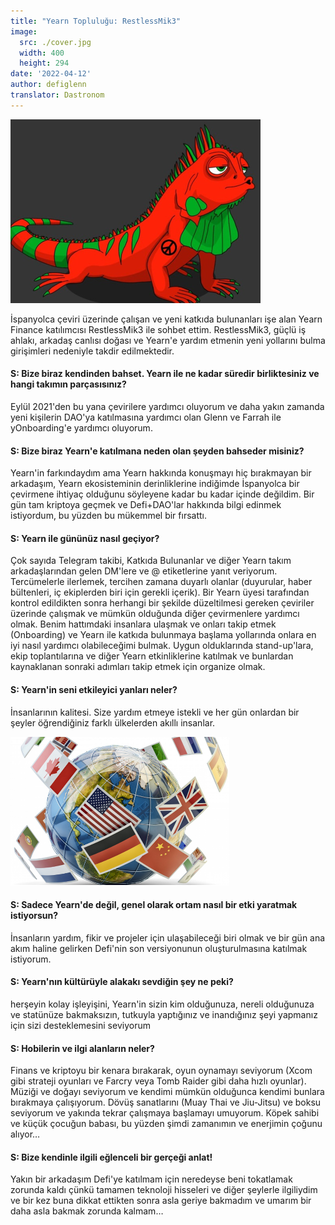 ```yaml
---
title: "Yearn Topluluğu: RestlessMik3"
image:
  src: ./cover.jpg
  width: 400
  height: 294
date: '2022-04-12'
author: defiglenn
translator: Dastronom
---
```


![](cover.jpg?w=400&h=294)

İspanyolca çeviri üzerinde çalışan ve yeni katkıda bulunanları işe alan Yearn Finance katılımcısı RestlessMik3 ile sohbet ettim. RestlessMik3, güçlü iş ahlakı, arkadaş canlısı doğası ve Yearn'e yardım etmenin yeni yollarını bulma girişimleri nedeniyle takdir edilmektedir.

#### S: Bize biraz kendinden bahset. Yearn ile ne kadar süredir birliktesiniz ve hangi takımın parçasısınız?

Eylül 2021'den bu yana çevirilere yardımcı oluyorum ve daha yakın zamanda yeni kişilerin DAO'ya katılmasına yardımcı olan Glenn ve Farrah ile yOnboarding'e yardımcı oluyorum.

#### S: Bize biraz Yearn'e katılmana neden olan şeyden bahseder misiniz?

Yearn'in farkındaydım ama Yearn hakkında konuşmayı hiç bırakmayan bir arkadaşım, Yearn ekosisteminin derinliklerine indiğimde İspanyolca bir çevirmene ihtiyaç olduğunu söyleyene kadar bu kadar içinde değildim. Bir gün tam kriptoya geçmek ve Defi+DAO'lar hakkında bilgi edinmek istiyordum, bu yüzden bu mükemmel bir fırsattı.

#### S: Yearn ile gününüz nasıl geçiyor?

Çok sayıda Telegram takibi, Katkıda Bulunanlar ve diğer Yearn takım arkadaşlarından gelen DM'lere ve @ etiketlerine yanıt veriyorum. Tercümelerle ilerlemek, tercihen zamana duyarlı olanlar (duyurular, haber bültenleri, iç ekiplerden biri için gerekli içerik). Bir Yearn üyesi tarafından kontrol edildikten sonra herhangi bir şekilde düzeltilmesi gereken çeviriler üzerinde çalışmak ve mümkün olduğunda diğer çevirmenlere yardımcı olmak. Benim hattımdaki insanlara ulaşmak ve onları takip etmek (Onboarding) ve Yearn ile katkıda bulunmaya başlama yollarında onlara en iyi nasıl yardımcı olabileceğimi bulmak. Uygun olduklarında stand-up'lara, ekip toplantılarına ve diğer Yearn etkinliklerine katılmak ve bunlardan kaynaklanan sonraki adımları takip etmek için organize olmak.

#### S: Yearn'in seni etkileyici yanları neler?

İnsanlarının kalitesi. Size yardım etmeye istekli ve her gün onlardan bir şeyler öğrendiğiniz farklı ülkelerden akıllı insanlar.

![](image1.jpg?w=350&h=238)

#### S: Sadece Yearn'de değil, genel olarak ortam nasıl bir etki yaratmak istiyorsun?

İnsanların yardım, fikir ve projeler için ulaşabileceği biri olmak ve bir gün ana akım haline gelirken Defi'nin son versiyonunun oluşturulmasına katılmak istiyorum.

#### S: Yearn'nın kültürüyle alakakı sevdiğin şey ne peki?

herşeyin kolay işleyişini, Yearn'in sizin kim olduğunuza, nereli olduğunuza ve statünüze bakmaksızın, tutkuyla yaptığınız ve inandığınız şeyi yapmanız için sizi desteklemesini seviyorum

#### S: Hobilerin ve ilgi alanların neler?

Finans ve kriptoyu bir kenara bırakarak, oyun oynamayı seviyorum (Xcom gibi strateji oyunları ve Farcry veya Tomb Raider gibi daha hızlı oyunlar). Müziği ve doğayı seviyorum ve kendimi mümkün olduğunca kendimi bunlara bırakmaya çalışıyorum. Dövüş sanatlarını (Muay Thai ve Jiu-Jitsu) ve boksu seviyorum ve yakında tekrar çalışmaya başlamayı umuyorum. Köpek sahibi ve küçük çocuğun babası, bu yüzden şimdi zamanımın ve enerjimin çoğunu alıyor…

#### S: Bize kendinle ilgili eğlenceli bir gerçeği anlat!

Yakın bir arkadaşım Defi'ye katılmam için neredeyse beni tokatlamak zorunda kaldı çünkü tamamen teknoloji hisseleri ve diğer şeylerle ilgiliydim ve bir kez buna dikkat ettikten sonra asla geriye bakmadım ve umarım bir daha asla bakmak zorunda kalmam…
